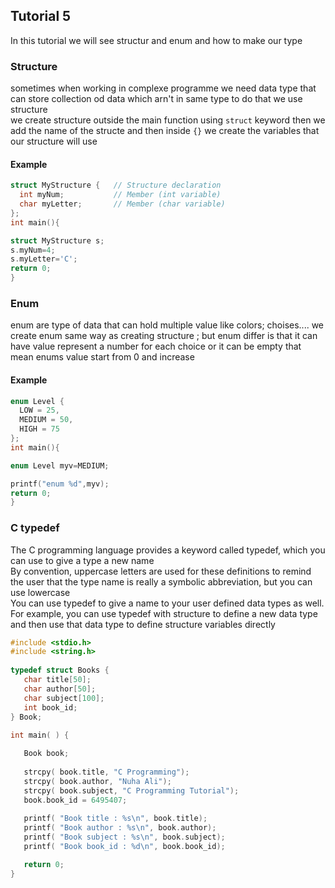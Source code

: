 ## Tutorial 5
In this tutorial we will see structur and enum and how to make our  type

### Structure
sometimes when working in complexe programme we need data type that can store collection od data which arn't in same type to do that we use structure  
we create structure outside the main function using `struct` keyword then we add the name of the structe and then inside `{}` we create the variables that our structure will use
#### Example
```C
struct MyStructure {   // Structure declaration
  int myNum;           // Member (int variable)
  char myLetter;       // Member (char variable)
};
int main(){

struct MyStructure s;
s.myNum=4;
s.myLetter='C';
return 0;
}
```
### Enum
enum are type of data that can hold multiple value like colors; choises.... we create enum same way as creating structure ; but enum differ is that it can have value represent a number for each choice
or it can be empty that mean enums value start from 0 and increase
#### Example
```C
enum Level {
  LOW = 25,
  MEDIUM = 50,
  HIGH = 75
};
int main(){

enum Level myv=MEDIUM;

printf("enum %d",myv);
return 0;
}
```
### C typedef
The C programming language provides a keyword called typedef, which you can use to give a type a new name  
By convention, uppercase letters are used for these definitions to remind the user that the type name is really a symbolic abbreviation, but you can use lowercase   
You can use typedef to give a name to your user defined data types as well. For example, you can use typedef with structure to define a new data type and then use that data type to define structure variables directly 
```C
#include <stdio.h>
#include <string.h>
 
typedef struct Books {
   char title[50];
   char author[50];
   char subject[100];
   int book_id;
} Book;
 
int main( ) {

   Book book;
 
   strcpy( book.title, "C Programming");
   strcpy( book.author, "Nuha Ali"); 
   strcpy( book.subject, "C Programming Tutorial");
   book.book_id = 6495407;
 
   printf( "Book title : %s\n", book.title);
   printf( "Book author : %s\n", book.author);
   printf( "Book subject : %s\n", book.subject);
   printf( "Book book_id : %d\n", book.book_id);

   return 0;
}
```
